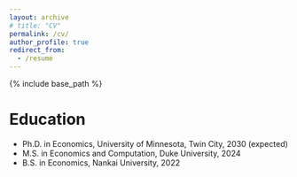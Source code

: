 ```yaml
---
layout: archive
# title: "CV"
permalink: /cv/
author_profile: true
redirect_from:
  - /resume
---
```


{% include base_path %}

Education
======
* Ph.D. in Economics, University of Minnesota, Twin City, 2030 (expected)
* M.S. in Economics and Computation, Duke University, 2024
* B.S. in Economics, Nankai University, 2022
  
